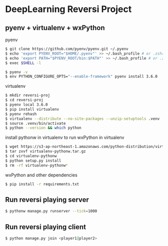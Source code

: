 DeepLearning Reversi Project
============================

## pyenv + virtualenv + wxPython

pyenv

```sh
$ git clone https://github.com/pyenv/pyenv.git ~/.pyenv
$ echo 'export PYENV_ROOT="$HOME/.pyenv"' >> ~/.bash_profile # or .zshrc
$ echo 'export PATH="$PYENV_ROOT/bin:$PATH"' >> ~/.bash_profile # or .zshrc
$ exec $SHELL -l

$ pyenv -v
$ env PYTHON_CONFIGURE_OPTS="--enable-framework" pyenv install 3.6.0
```

virtualenv

```sh
$ mkdir reversi-proj
$ cd reversi-proj
$ pyenv local 3.6.0
$ pip install virtualenv
$ pyenv rehash
$ virtualenv --distribute --no-site-packages --unzip-setuptools .venv
$ source .venv/bin/activate
$ python --version && which python
```

install pythonw in virtualenv to run wxPython in virtualenv

```sh
$ wget https://s3-ap-northeast-1.amazonaws.com/python-distribution/virtualenv-pythonw.tar.gz
$ tar zxvf virtualenv-pythonw.tar.gz
$ cd virtualenv-pythonw
$ python setup.py install
$ rm -rf virtualenv-pythonw*
```

wxPython and other dependencies

```sh
$ pip install -r requirements.txt
```

<!-- ## PyQt in virtualenv

Intall Qt packages (14GiB on Disk) from `dependencies/setup-qt-mac-x64-3.0.5-online.app`. This takes about over 10min.
When installer asks you directory to put packages, please enter following path.
> /Users/{your_name}/{path-to-project}/reversi-proj/dependencies/Qt

And after this, run installation shell scripts

```sh
# install PyQt5
$ cd dependencies
$ chmod a+x ./sip.sh && sh ./sip.sh
$ chmod a+x ./pyqt5.sh && sh ./pyqt5.sh
``` -->

## Run reversi playing server

```sh
$ pythonw manage.py runserver --tick=1000
```

## Run reversi playing client

```sh
$ python manage.py join <player1|player2>
```
